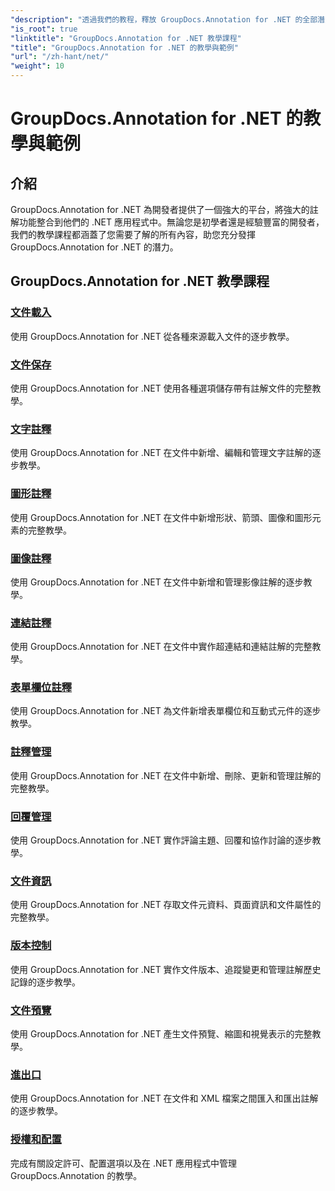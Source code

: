 ```yaml
---
"description": "透過我們的教程，釋放 GroupDocs.Annotation for .NET 的全部潛力。無縫集成，增強協作，簡化工作流程。"
"is_root": true
"linktitle": "GroupDocs.Annotation for .NET 教學課程"
"title": "GroupDocs.Annotation for .NET 的教學與範例"
"url": "/zh-hant/net/"
"weight": 10
---
```


# GroupDocs.Annotation for .NET 的教學與範例

## 介紹

GroupDocs.Annotation for .NET 為開發者提供了一個強大的平台，將強大的註解功能整合到他們的 .NET 應用程式中。無論您是初學者還是經驗豐富的開發者，我們的教學課程都涵蓋了您需要了解的所有內容，助您充分發揮 GroupDocs.Annotation for .NET 的潛力。

## GroupDocs.Annotation for .NET 教學課程
### [文件載入](./document-loading)
使用 GroupDocs.Annotation for .NET 從各種來源載入文件的逐步教學。

### [文件保存](./document-saving)
使用 GroupDocs.Annotation for .NET 使用各種選項儲存帶有註解文件的完整教學。

### [文字註釋](./text-annotations)
使用 GroupDocs.Annotation for .NET 在文件中新增、編輯和管理文字註解的逐步教學。

### [圖形註釋](./graphical-annotations)
使用 GroupDocs.Annotation for .NET 在文件中新增形狀、箭頭、圖像和圖形元素的完整教學。

### [圖像註釋](./image-annotations)
使用 GroupDocs.Annotation for .NET 在文件中新增和管理影像註解的逐步教學。

### [連結註釋](./link-annotations)
使用 GroupDocs.Annotation for .NET 在文件中實作超連結和連結註解的完整教學。

### [表單欄位註釋](./form-field-annotations)
使用 GroupDocs.Annotation for .NET 為文件新增表單欄位和互動式元件的逐步教學。

### [註釋管理](./annotation-management)
使用 GroupDocs.Annotation for .NET 在文件中新增、刪除、更新和管理註解的完整教學。

### [回覆管理](./reply-management)
使用 GroupDocs.Annotation for .NET 實作評論主題、回覆和協作討論的逐步教學。

### [文件資訊](./document-information)
使用 GroupDocs.Annotation for .NET 存取文件元資料、頁面資訊和文件屬性的完整教學。

### [版本控制](./version-control)
使用 GroupDocs.Annotation for .NET 實作文件版本、追蹤變更和管理註解歷史記錄的逐步教學。

### [文件預覽](./document-preview)
使用 GroupDocs.Annotation for .NET 產生文件預覽、縮圖和視覺表示的完整教學。

### [進出口](./import-and-export)
使用 GroupDocs.Annotation for .NET 在文件和 XML 檔案之間匯入和匯出註解的逐步教學。

### [授權和配置](./licensing-and-configuration)
完成有關設定許可、配置選項以及在 .NET 應用程式中管理 GroupDocs.Annotation 的教學。